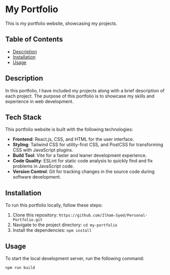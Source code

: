 # My Portfolio

This is my portfolio website, showcasing my projects.

## Table of Contents

- [Description](#description)
- [Installation](#installation)
- [Usage](#usage)

## Description

In this portfolio, I have included my projects along with a brief description of each project. The purpose of this portfolio is to showcase my skills and experience in web development.

## Tech Stack

This portfolio website is built with the following technologies:

- **Frontend**: React.js, CSS, and HTML for the user interface.
- **Styling**: Tailwind CSS for utility-first CSS, and PostCSS for transforming CSS with JavaScript plugins.
- **Build Tool**: Vite for a faster and leaner development experience.
- **Code Quality**: ESLint for static code analysis to quickly find and fix problems in JavaScript code.
- **Version Control**: Git for tracking changes in the source code during software development.

## Installation

To run this portfolio locally, follow these steps:

1. Clone this repository: `https://github.com/Ilham-Syed/Personal-Portfolio.git`
2. Navigate to the project directory: `cd my-portfolio`
3. Install the dependencies: `npm install`

## Usage

To start the local development server, run the following command:

`npm run build`